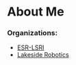 # About Me

### Organizations:
- [ESR-LSRI](https://github.com/ESR-LSRI)
- [Lakeside Robotics](https://github.com/Lakeside-Robotics)

